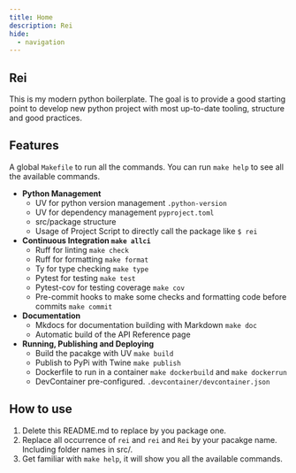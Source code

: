 ```yaml
---
title: Home
description: Rei
hide:
  - navigation
---
```


## Rei

This is my modern python boilerplate. The goal is to provide a good starting point to develop new python project with most up-to-date tooling, structure and good practices.

## Features

A global `Makefile` to run all the commands. You can run `make help` to see all the available commands.

- **Python Management**
  - UV for python version management `.python-version`
  - UV for dependency management `pyproject.toml`
  - src/package structure
  - Usage of Project Script to directly call the package like `$ rei`
- **Continuous Integration `make allci`**
  - Ruff for linting `make check`
  - Ruff for formatting `make format`
  - Ty for type checking `make type`
  - Pytest for testing `make test`
  - Pytest-cov for testing coverage `make cov`
  - Pre-commit hooks to make some checks and formatting code before commits `make commit`
- **Documentation**
  - Mkdocs for documentation building with Markdown `make doc`
  - Automatic build of the API Reference page
- **Running, Publishing and Deploying**
  - Build the pacakge with UV `make build`
  - Publish to PyPi with Twine `make publish`
  - Dockerfile to run in a container `make dockerbuild` and `make dockerrun`
  - DevContainer pre-configured. `.devcontainer/devcontainer.json`

## How to use

1. Delete this README.md to replace by you package one.
2. Replace all occurrence of `rei` and `rei` and `Rei` by your pacakge name. Including folder names in src/.
3. Get familiar with `make help`, it will show you all the available commands.
